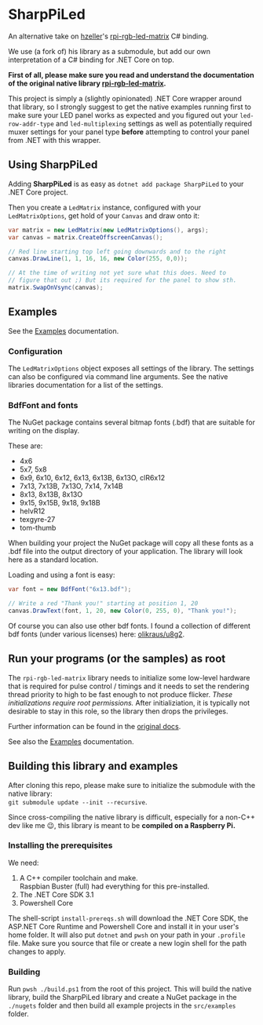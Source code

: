 # SharpPiLed

An alternative take on [hzeller](https://github.com/hzeller)'s [rpi-rgb-led-matrix](https://github.com/hzeller/rpi-rgb-led-matrix) C# binding.

We use (a fork of) his library as a submodule, but add our own interpretation of a C# binding for .NET Core on top.

**First of all, please make sure you read and understand the documentation of  the original native library [rpi-rgb-led-matrix](https://github.com/hzeller/rpi-rgb-led-matrix).**

This project is simply a (slightly opinionated) .NET Core wrapper around that library, so I strongly suggest to get the native examples running first to make sure your LED panel works as expected and you figured out your `led-row-addr-type` and `led-multiplexing` settings as well as potentially required muxer settings for your panel type **before** attempting to control your panel from .NET with this wrapper.

## Using SharpPiLed

Adding **SharpPiLed** is as easy as `dotnet add package SharpPiLed` to your .NET Core project.

Then you create a `LedMatrix` instance, configured with your `LedMatrixOptions`, get hold of your `Canvas` and draw onto it:

```C#
var matrix = new LedMatrix(new LedMatrixOptions(), args);
var canvas = matrix.CreateOffscreenCanvas();

// Red line starting top left going downwards and to the right
canvas.DrawLine(1, 1, 16, 16, new Color(255, 0,0));

// At the time of writing not yet sure what this does. Need to
// figure that out ;) But its required for the panel to show sth.
matrix.SwapOnVsync(canvas);
```
## Examples

See the [Examples](./src/examples/README.md) documentation.

### Configuration

The `LedMatrixOptions` object exposes all settings of the library. The settings can also be configured via command line arguments. See the native libraries documentation for a list of the settings.

### BdfFont and fonts

The NuGet package contains several bitmap fonts (.bdf) that are suitable for writing on the display.

These are:

* 4x6
* 5x7, 5x8
* 6x9, 6x10, 6x12, 6x13, 6x13B, 6x13O, clR6x12
* 7x13, 7x13B, 7x13O, 7x14, 7x14B
* 8x13, 8x13B, 8x13O
* 9x15, 9x15B, 9x18, 9x18B
* helvR12
* texgyre-27
* tom-thumb

When building your project the NuGet package will copy all these fonts as a .bdf file into the output directory of your application. The library will look here as a standard location.

Loading and using a font is easy:

```C#
var font = new BdfFont("6x13.bdf");

// Write a red "Thank you!" starting at position 1, 20
canvas.DrawText(font, 1, 20, new Color(0, 255, 0), "Thank you!");
```
Of course you can also use other bdf fonts. I found a collection of different bdf fonts (under various licenses) here: [olikraus/u8g2](https://github.com/olikraus/u8g2/tree/master/tools/font/bdf).

## Run your programs (or the samples) as root

The `rpi-rgb-led-matrix` library needs to initialize some low-level hardware that is required for pulse control / timings and it needs to set the rendering thread priority to high to be fast enough to not produce flicker. *These initializations require root permissions.* After initializiation, it is typically not desirable to stay in this role, so the library then drops the privileges.

Further information can be found in the [original docs](https://github.com/hzeller/rpi-rgb-led-matrix/#running-as-root).

See also the [Examples](./src/examples/README.md) documentation.

## Building this library and examples

After cloning this repo, please make sure to initialize the submodule with the native library:  
`git submodule update --init --recursive`.

Since cross-compiling the native library is difficult, especially for a non-C++ dev like me 😉, this library is meant to be **compiled on a Raspberry Pi.**

### Installing the prerequisites

We need:

1. A C++ compiler toolchain and make.  
Raspbian Buster (full) had everything for this pre-installed.
2. The .NET Core SDK 3.1
3. Powershell Core

The shell-script `install-prereqs.sh` will download the .NET Core SDK, the ASP.NET Core Runtime and Powershell Core and install it in your user's home folder.
It will also put `dotnet` and `pwsh` on your path in your `.profile` file.
Make sure you source that file or create a new login shell for the path changes to apply.

### Building

Run `pwsh ./build.ps1` from the root of this project.
This will build the native library, build the SharpPiLed library and create a NuGet package in the `./nugets` folder and then build all example projects in the `src/examples` folder.
